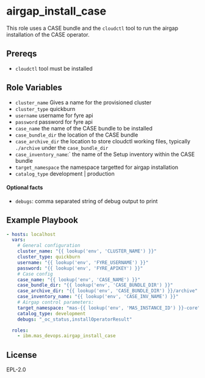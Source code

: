 airgap_install_case
===================

This role uses a CASE bundle and the `cloudctl` tool to run the airgap installation of the CASE operator.


Prereqs
-------

- `cloudctl` tool must be installed

Role Variables
--------------

- `cluster_name` Gives a name for the provisioned cluster
- `cluster_type` quickburn
- `username` username for fyre api
- `password` password for fyre api
- `case_name` the name of the CASE bundle to be installed
- `case_bundle_dir` the location of the CASE bundle
- `case_archive_dir` the location to store cloudctl working files, typically `./archive` under the `case_bundle_dir`
- `case_inventory_name`:` the name of the Setup inventory within the CASE bundle
- `target_namespace` the namespace targetted for airgap installation
- `catalog_type` development | production

#### Optional facts
- `debugs`: comma separated string of debug output to print


Example Playbook
----------------

```yaml
- hosts: localhost
  vars:
    # General configuration
    cluster_name: "{{ lookup('env', 'CLUSTER_NAME') }}"
    cluster_type: quickburn
    username: "{{ lookup('env', 'FYRE_USERNAME') }}"
    password: "{{ lookup('env', 'FYRE_APIKEY') }}"
    # Case config
    case_name: "{{ lookup('env', 'CASE_NAME') }}"
    case_bundle_dir: "{{ lookup('env', 'CASE_BUNDLE_DIR') }}"
    case_archive_dir: "{{ lookup('env', 'CASE_BUNDLE_DIR') }}/archive"
    case_inventory_name: "{{ lookup('env', 'CASE_INV_NAME') }}"
    # Airgap control parameters:
    target_namespace: "mas-{{ lookup('env', 'MAS_INSTANCE_ID') }}-core"
    catalog_type: development
    debugs: "_oc_status,installOperatorResult"

  roles:
    - ibm.mas_devops.airgap_install_case

```

License
-------

EPL-2.0
